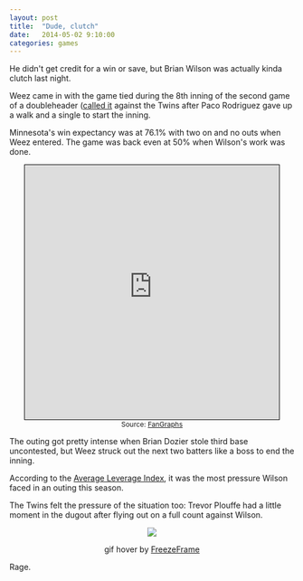 ```yaml
---
layout: post
title:  "Dude, clutch"
date:   2014-05-02 9:10:00
categories: games
---
```


He didn't get credit for a win or save, but Brian Wilson was actually kinda clutch last night.

Weez came in with the game tied during the 8th inning of the second game of a doubleheader ([called it](http://isbrianwilsonraging.com/games/2014/05/01/doubleheader.html) against the Twins after Paco Rodriguez gave up a walk and a single to start the inning.

Minnesota's win expectancy was at 76.1% with two on and no outs when Weez entered. The game was back even at 50% when Wilson's work was done.

<div align="center">
    <iframe src="http://www.fangraphs.com/graphframe.aspx?config=0&static=0&type=wins&num=0&h=450&w=450&date=2014-05-01&team=Twins&dh=2" frameborder="0" scrolling="no" height="450" width = "450" style="border:1px solid black;"></iframe><br /><span style="font-size:9pt;">Source: <a href="http://www.fangraphs.com/wins.aspx?date=2014-05-01&team=Twins&dh=2&season=2014">FanGraphs</a></span>
</div>

The outing got pretty intense when Brian Dozier stole third base uncontested, but Weez struck out the next two batters like a boss to end the inning.

According to the [Average Leverage Index](http://www.fangraphs.com/blogs/get-to-know-leverage-index/), it was the most pressure Wilson faced in an outing this season.

<div align="center">
    <script type="text/javascript" src="http://widgets.sports-reference.com/wg.fcgi?css=1&site=br&url=%2Fplayers%2Fgl.cgi%3Fid%3Dwilsobr01%26t%3Dp%26year%3D2014&div=div_pitching_gamelogs&del_col=1,2,3,5,6,9,10,11,17,18,19,20,22,23,24,25,26,27,28,29,30,31,32,33,34,35,36,37,38,39,40,41,42,43,46"></script>
</div>

The Twins felt the pressure of the situation too: Trevor Plouffe had a little moment in the dugout after flying out on a full count against Wilson.

<div align="center">
    <img class="freezeframe" src="http://localhost:4000/post-assets/2014-05-02-clutch/rage.gif"/>
    <p class="caption">gif hover by <a href="http://freezeframe.chrisantonellis.com">FreezeFrame</a></p>
</div>

Rage.
